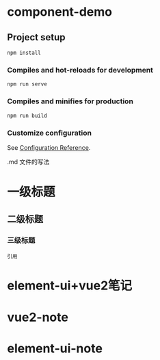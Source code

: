 # component-demo

## Project setup
```
npm install
```

### Compiles and hot-reloads for development
```
npm run serve
```

### Compiles and minifies for production
```
npm run build
```

### Customize configuration
See [Configuration Reference](https://cli.vuejs.org/config/).


.md 文件的写法

# 一级标题
## 二级标题
### 三级标题

```
引用
```

# element-ui+vue2笔记

# vue2-note

# element-ui-note